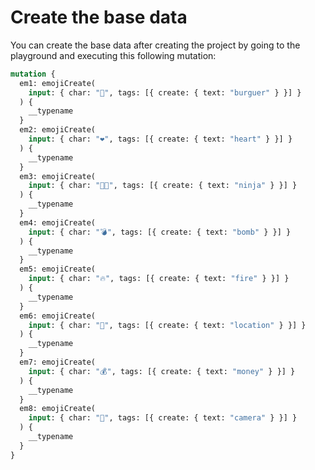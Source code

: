 # Create the base data

You can create the base data after creating the project by going to the playground and
executing this following mutation:

```graphql
mutation {
  em1: emojiCreate(
    input: { char: "🍔", tags: [{ create: { text: "burguer" } }] }
  ) {
    __typename
  }
  em2: emojiCreate(
    input: { char: "❤️", tags: [{ create: { text: "heart" } }] }
  ) {
    __typename
  }
  em3: emojiCreate(
    input: { char: "🥷🏽", tags: [{ create: { text: "ninja" } }] }
  ) {
    __typename
  }
  em4: emojiCreate(
    input: { char: "💣", tags: [{ create: { text: "bomb" } }] }
  ) {
    __typename
  }
  em5: emojiCreate(
    input: { char: "🔥", tags: [{ create: { text: "fire" } }] }
  ) {
    __typename
  }
  em6: emojiCreate(
    input: { char: "📍", tags: [{ create: { text: "location" } }] }
  ) {
    __typename
  }
  em7: emojiCreate(
    input: { char: "💰", tags: [{ create: { text: "money" } }] }
  ) {
    __typename
  }
  em8: emojiCreate(
    input: { char: "📸", tags: [{ create: { text: "camera" } }] }
  ) {
    __typename
  }
}
```
